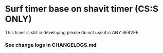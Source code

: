 # Surf timer base on shavit timer (CS:S ONLY)

This timer is still in developing please do not use it in ANY SERVER.

### See change logs in CHANGELOGS.md
